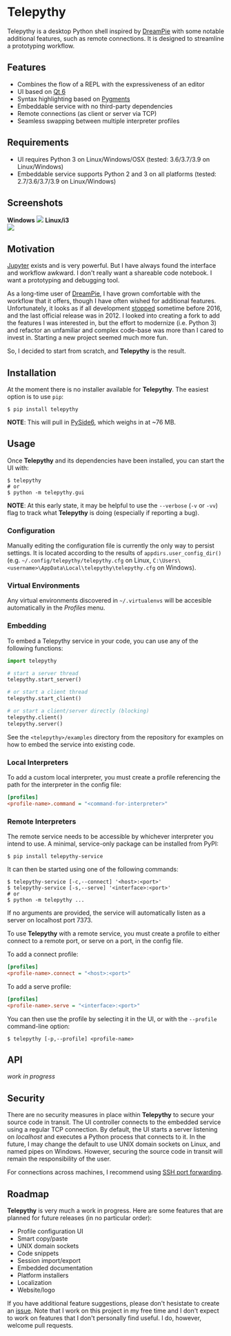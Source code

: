 # Telepythy

Telepythy is a desktop Python shell inspired by [DreamPie][1] with some notable additional features, such as remote connections. It is designed to streamline a prototyping workflow.

## Features

* Combines the flow of a REPL with the expressiveness of an editor
* UI based on [Qt 6][8]
* Syntax highlighting based on [Pygments][7]
* Embeddable service with no third-party dependencies
* Remote connections (as client or server via TCP)
* Seamless swapping between multiple interpreter profiles

## Requirements

* UI requires Python 3 on Linux/Windows/OSX (tested: 3.6/3.7/3.9 on Linux/Windows)
* Embeddable service supports Python 2 and 3 on all platforms (tested: 2.7/3.6/3.7/3.9 on Linux/Windows)

## Screenshots

**Windows**
![](https://github.com/dhagrow/telepythy/raw/master/res/screenshot_2.png)
**Linux/i3**<br>
![](https://github.com/dhagrow/telepythy/raw/master/res/screenshot_0.png)

## Motivation

[Jupyter][3] exists and is very powerful. But I have always found the interface and workflow awkward. I don't really want a shareable code notebook. I want a prototyping and debugging tool.

As a long-time user of [DreamPie][1], I have grown comfortable with the workflow that it offers, though I have often wished for additional features. Unfortunately, it looks as if all development [stopped][2] sometime before 2016, and the last official release was in 2012. I looked into creating a fork to add the features I was interested in, but the effort to modernize (i.e. Python 3) and refactor an unfamiliar and complex code-base was more than I cared to invest in. Starting a new project seemed much more fun.

So, I decided to start from scratch, and **Telepythy** is the result.

## Installation

At the moment there is no installer available for **Telepythy**. The easiest option is to use `pip`:

```shell
$ pip install telepythy
```

**NOTE**: This will pull in [PySide6][4], which weighs in at ~76 MB.

## Usage

Once **Telepythy** and its dependencies have been installed, you can start the UI with:

```shell
$ telepythy
# or
$ python -m telepythy.gui
```

**NOTE**: At this early state, it may be helpful to use the `--verbose` (`-v` or `-vv`) flag to track what **Telepythy** is doing (especially if reporting a bug).

### Configuration

Manually editing the configuration file is currently the only way to persist settings. It is located according to the results of `appdirs.user_config_dir()` (e.g. `~/.config/telepythy/telepythy.cfg` on Linux, `C:\Users\<username>\AppData\Local\telepythy\telepythy.cfg` on Windows).

### Virtual Environments

Any virtual environments discovered in `~/.virtualenvs` will be accesible automatically in the *Profiles* menu.

### Embedding

To embed a Telepythy service in your code, you can use any of the following
functions:

```python
import telepythy

# start a server thread
telepythy.start_server()

# or start a client thread
telepythy.start_client()

# or start a client/server directly (blocking)
telepythy.client()
telepythy.server()
```

See the `<telepythy>/examples` directory from the repository for examples on how to embed the service into existing code.

### Local Interpreters

To add a custom local interpreter, you must create a profile referencing the path for the interpreter in the config file:

```ini
[profiles]
<profile-name>.command = "<command-for-interpreter>"
```

### Remote Interpreters

The remote service needs to be accessible by whichever interpreter you intend to use. A minimal, service-only package can be installed from PyPI:

```shell
$ pip install telepythy-service
```

It can then be started using one of the following commands:

```shell
$ telepythy-service [-c,--connect] '<host>:<port>'
$ telepythy-service [-s,--serve] '<interface>:<port>'
# or
$ python -m telepythy ...
```

If no arguments are provided, the service will automatically listen as a server on localhost port 7373.

To use **Telepythy** with a remote service, you must create a profile to either connect to a remote port, or serve on a port, in the config file.

To add a connect profile:

```ini
[profiles]
<profile-name>.connect = "<host>:<port>"
```

To add a serve profile:

```ini
[profiles]
<profile-name>.serve = "<interface>:<port>"
```

You can then use the profile by selecting it in the UI, or with the `--profile` command-line option:

```shell
$ telepythy [-p,--profile] <profile-name>
```

## API

*work in progress*

## Security

There are no security measures in place within **Telepythy** to secure your source code in transit. The UI controller connects to the embedded service using a regular TCP connection. By default, the UI starts a server listening on *localhost* and executes a Python process that connects to it. In the future, I may change the default to use UNIX domain sockets on Linux, and named pipes on Windows. However, securing the source code in transit will remain the responsibility of the user.

For connections across machines, I recommend using [SSH port forwarding][6].

## Roadmap

**Telepythy** is very much a work in progress. Here are some features that are planned for future releases (in no particular order):

* Profile configuration UI
* Smart copy/paste
* UNIX domain sockets
* Code snippets
* Session import/export
* Embedded documentation
* Platform installers
* Localization
* Website/logo

If you have additional feature suggestions, please don't hesistate to create an [issue][5]. Note that I work on this project in my free time and I don't expect to work on features that I don't personally find useful. I do, however, welcome pull requests.

[1]: http://www.dreampie.org/
[2]: https://github.com/noamraph/dreampie/issues/65
[3]: https://jupyter.org/
[4]: https://wiki.qt.io/Qt_for_Python
[5]: https://github.com/dhagrow/telepythy/issues/new
[6]: https://help.ubuntu.com/community/SSH/OpenSSH/PortForwarding
[7]: https://pygments.org
[8]: https://www.qt.io
